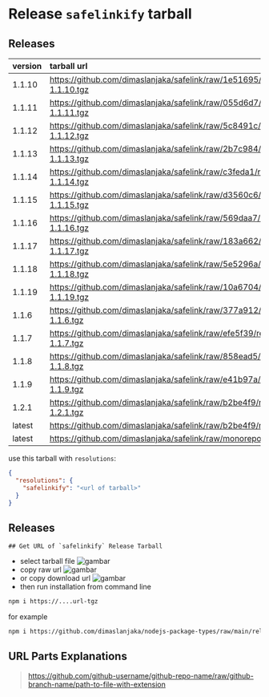 # Release `safelinkify` tarball
## Releases
| version | tarball url |
| :--- | :--- |
| 1.1.10 | https://github.com/dimaslanjaka/safelink/raw/1e51695/release/safelinkify-1.1.10.tgz |
| 1.1.11 | https://github.com/dimaslanjaka/safelink/raw/055d6d7/release/safelinkify-1.1.11.tgz |
| 1.1.12 | https://github.com/dimaslanjaka/safelink/raw/5c8491c/release/safelinkify-1.1.12.tgz |
| 1.1.13 | https://github.com/dimaslanjaka/safelink/raw/2b7c984/release/safelinkify-1.1.13.tgz |
| 1.1.14 | https://github.com/dimaslanjaka/safelink/raw/c3feda1/release/safelinkify-1.1.14.tgz |
| 1.1.15 | https://github.com/dimaslanjaka/safelink/raw/d3560c6/release/safelinkify-1.1.15.tgz |
| 1.1.16 | https://github.com/dimaslanjaka/safelink/raw/569daa7/release/safelinkify-1.1.16.tgz |
| 1.1.17 | https://github.com/dimaslanjaka/safelink/raw/183a662/release/safelinkify-1.1.17.tgz |
| 1.1.18 | https://github.com/dimaslanjaka/safelink/raw/5e5296a/release/safelinkify-1.1.18.tgz |
| 1.1.19 | https://github.com/dimaslanjaka/safelink/raw/10a6704/release/safelinkify-1.1.19.tgz |
| 1.1.6 | https://github.com/dimaslanjaka/safelink/raw/377a912/release/safelinkify-1.1.6.tgz |
| 1.1.7 | https://github.com/dimaslanjaka/safelink/raw/efe5f39/release/safelinkify-1.1.7.tgz |
| 1.1.8 | https://github.com/dimaslanjaka/safelink/raw/858ead5/release/safelinkify-1.1.8.tgz |
| 1.1.9 | https://github.com/dimaslanjaka/safelink/raw/e41b97a/release/safelinkify-1.1.9.tgz |
| 1.2.1 | https://github.com/dimaslanjaka/safelink/raw/b2be4f9/release/safelinkify-1.2.1.tgz |
| latest | https://github.com/dimaslanjaka/safelink/raw/b2be4f9/release/safelinkify.tgz |
| latest | https://github.com/dimaslanjaka/safelink/raw/monorepo/release/safelinkify.tgz |

use this tarball with `resolutions`:
```json
{
  "resolutions": {
    "safelinkify": "<url of tarball>"
  }
}
```

## Releases

    ## Get URL of `safelinkify` Release Tarball
- select tarball file
![gambar](https://user-images.githubusercontent.com/12471057/203216375-8af4b5d9-00c2-40fb-8d3d-d220beaabd46.png)
- copy raw url
![gambar](https://user-images.githubusercontent.com/12471057/203216508-7590cbb9-a1ce-47d6-96ca-8d82149f0762.png)
- or copy download url
![gambar](https://user-images.githubusercontent.com/12471057/203216541-3807d2c3-5213-49f3-b93d-c626dbae3b2e.png)
- then run installation from command line
```bash
npm i https://....url-tgz
```
for example
```bash
npm i https://github.com/dimaslanjaka/nodejs-package-types/raw/main/release/nodejs-package-types.tgz
```

## URL Parts Explanations
> https://github.com/github-username/github-repo-name/raw/github-branch-name/path-to-file-with-extension